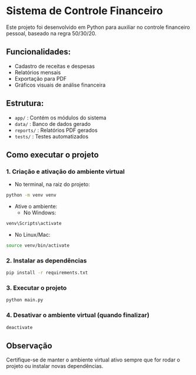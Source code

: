 # Sistema de Controle Financeiro

Este projeto foi desenvolvido em Python para auxiliar no controle financeiro pessoal, baseado na regra 50/30/20.

## Funcionalidades:
- Cadastro de receitas e despesas
- Relatórios mensais
- Exportação para PDF
- Gráficos visuais de análise financeira

## Estrutura:
- `app/` : Contém os módulos do sistema  
- `data/` : Banco de dados gerado  
- `reports/` : Relatórios PDF gerados  
- `tests/` : Testes automatizados  

## Como executar o projeto

### 1. Criação e ativação do ambiente virtual
- No terminal, na raiz do projeto:
```bash
python -m venv venv
```

- Ative o ambiente:
  - No Windows:
```bash
venv\Scripts\activate
```
  - No Linux/Mac:
```bash
source venv/bin/activate
```

### 2. Instalar as dependências
```bash
pip install -r requirements.txt
```

### 3. Executar o projeto
```bash
python main.py
```

### 4. Desativar o ambiente virtual (quando finalizar)
```bash
deactivate
```

## Observação
Certifique-se de manter o ambiente virtual ativo sempre que for rodar o projeto ou instalar novas dependências.
